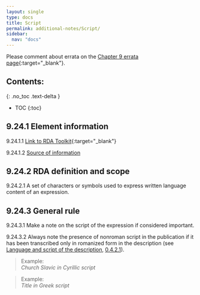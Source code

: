 ```yaml
---
layout: single
type: docs
title: Script
permalink: additional-notes/Script/
sidebar:
  nav: "docs"
---
```


Please comment about errata on the [Chapter 9 errata page](https://docs.google.com/document/d/1O-4HOsrSwNPkw28P9J9SWmJv0cwGZ0DGGSfXrEWaaO0/edit#heading=h.2zrd6tt6nwhi){:target="_blank"}.

## Contents:
{: .no_toc .text-delta }

- TOC
{:toc}

## 9.24.1 Element information

<a name="9.24.1.1">9.24.1.1</a> [Link to RDA Toolkit](https://beta.rdatoolkit.org/Content/Index?externalId=en-US_ala-a89bae56-7f62-3c32-bd61-51fc145b0385){:target="_blank"}

<a name="9.24.1.2">9.24.1.2</a> [Source of information](/DCRMR/additional-notes/)

## 9.24.2 RDA definition and scope

<a name="9.24.2.1">9.24.2.1</a> A set of characters or symbols used to express written language content of an expression.

## 9.24.3 General rule

<a name="9.24.3.1">9.24.3.1</a> Make a note on the script of the expression if considered important.

<a name="9.24.3.2">9.24.3.2</a> Always note the presence of nonroman script in the publication if it has been transcribed only in romanized form in the description (see [Language and script of the description](/DCRMR/general-rules/Language-and-script-of-the-description), [0.4.2.1](/DCRMR/general-rules/Language-and-script-of-the-description/#0.4.2.1)).

>Example:  
><CITE>Church Slavic in Cyrillic script</CITE>

>Example:  
><CITE>Title in Greek script</CITE>

